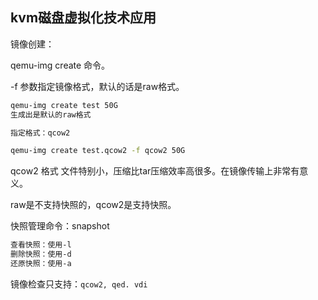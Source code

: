 ## kvm磁盘虚拟化技术应用
镜像创建：

qemu-img create 命令。 

-f 参数指定镜像格式，默认的话是raw格式。 

```bash
qemu-img create test 50G
生成出是默认的raw格式

指定格式：qcow2

qemu-img create test.qcow2 -f qcow2 50G
```

qcow2 格式 文件特别小，压缩比tar压缩效率高很多。在镜像传输上非常有意义。

raw是不支持快照的，qcow2是支持快照。

快照管理命令：snapshot

```bash
查看快照：使用-l 
删除快照：使用-d
还原快照：使用-a
```

镜像检查只支持：`qcow2, qed. vdi`





